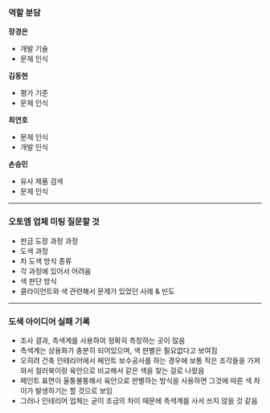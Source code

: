### 역할 분담 ###

**장경은**

- 개발 기술
- 문제 인식

**김동현**

- 평가 기준
- 문제 인식

**최연호**

- 문제 인식
- 개발 인식

**손승민**

- 유사 제품 검색
- 문제 인식

---

### 오토엠 업체 미팅 질문할 것 ###

- 판금 도장 과정 과정
- 도색 과정
- 차 도색 방식 종류
- 각 과정에 있어서 어려움
- 색 판단 방식
- 클라이언트와 색 관련해서 문제가 있었던 사례 & 빈도

---

### 도색 아이디어 실패 기록 ###

- 조사 결과, 측색계를 사용하여 정확히 측정하는 곳이 많음
- 측색계는 상용화가 충분히 되어있으며, 색 판별은 필요없다고 보여짐
- 오히려 건축 인테리어에서 페인트 보수공사를 하는 경우에 보통 작은 조각들을 가져와서 컬러북이랑 육안으로 비교해서 같은 색을 찾는 걸로 나왔음
- 페인트 표면이 울퉁불퉁해서 육안으로 판별하는 방식을 사용하면 그것에 따른 색 차이가 발생하기는 할 것으로 보임
- 그러나 인테리어 업체는 굳이 조금의 차이 때문에 측색계를 사서 쓰지 않을 것 같음